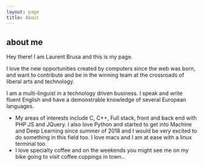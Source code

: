 ```yaml
---
layout: page
title: About
---
```


## about me

<p class="message">
  Hey there! I am Laurent Brusa and this is my page.
</p>

I love the new opportunities created by computers since the web was born, and want to contribute and be in the winning team at the crossroads of liberal arts and technology.

I am a multi-linguist in a technology driven business. I speak and write fluent English and have a demonstrable knowledge of several European languages.

* My areas of interests include C, C++, Full stack, front and back end with PHP JS and JQuery. I also love Python and started to get into Machine and Deep Learning since summer of 2018 and I would be very excited to do something in this field too. I love macs and I am at ease with a linux terminal too.
* I love specialty coffee and on the weekends you might see me on my bike going to visit coffee cuppings in town.. 

